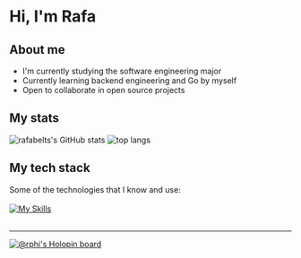 # Hi, I'm Rafa
## About me
- I'm currently studying the software engineering major
- Currently learning backend engineering and Go by myself
- Open to collaborate in open source projects
## My stats
![rafabelts's GitHub stats](https://github-readme-stats.vercel.app/api?username=rafabelts&show_icons=true&hide_border=true&line_height=20&theme=tokyonight)
![top langs](https://github-readme-stats.vercel.app/api/top-langs/?username=anuraghazra&layout=compact&hide_border=true&theme=tokyonight)

## My tech stack
Some of the technologies that I know and use:</br></br>
[![My Skills](https://skillicons.dev/icons?i=js,dart,react,flutter,nodejs,figma,git,github,vim&theme=dark)](https://skillicons.dev)</br></br>

----
[![@rphi's Holopin board](https://holopin.io/api/user/board?user=rafabelts)](https://holopin.io/@rafabelts)
